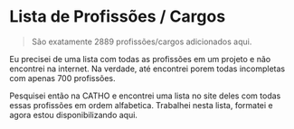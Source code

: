 # Lista de Profissões / Cargos
> São exatamente 2889 profissões/cargos adicionados aqui.

Eu precisei de uma lista com todas as profissões em um projeto e não encontrei na internet. 
Na verdade, até encontrei porem todas incompletas com apenas 700 profissões.

Pesquisei então na CATHO e encontrei uma lista no site deles com todas essas profissões em ordem 
alfabetica. Trabalhei nesta lista, formatei e agora estou disponibilizando aqui.

